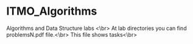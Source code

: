 # ITMO_Algorithms
Algorithms and Data Structure labs <\br>
At lab directories you can find problemsN.pdf file.<\br>
This file shows tasks<\br>
